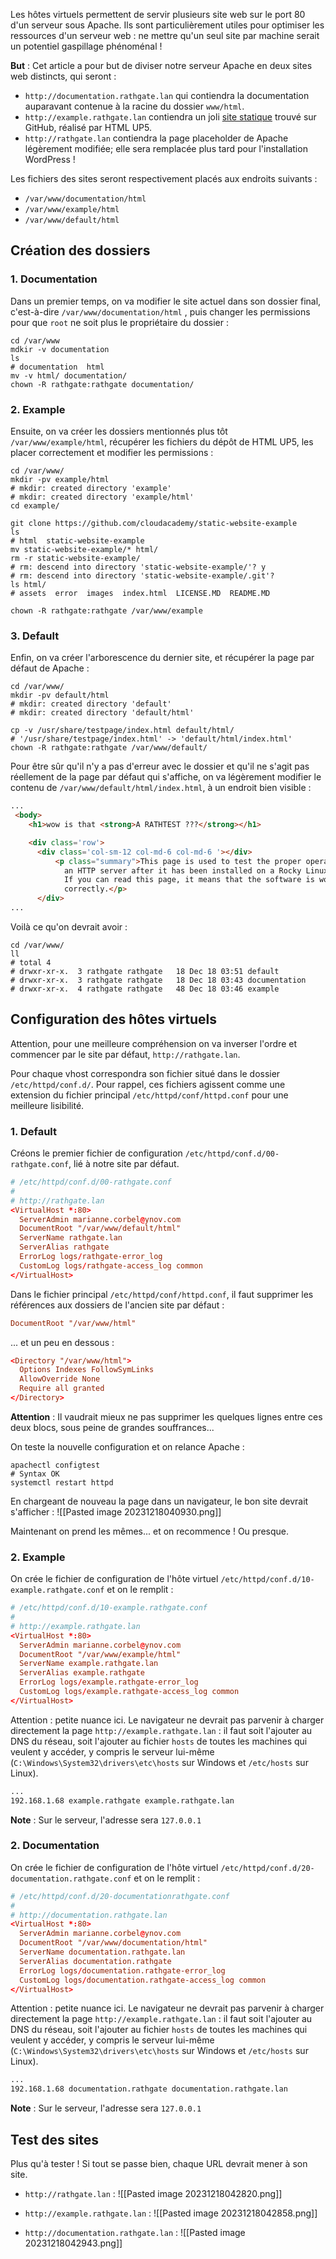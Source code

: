 
Les hôtes virtuels permettent de servir plusieurs site web sur le port 80 d'un serveur sous Apache. Ils sont particulièrement utiles pour optimiser les ressources d'un serveur web : ne mettre qu'un seul site par machine serait un potentiel gaspillage phénoménal !

**But** : Cet article a pour but de diviser notre serveur Apache en deux sites web distincts, qui seront :
- `http://documentation.rathgate.lan` qui contiendra la documentation auparavant contenue à la racine du dossier `www/html`.
- `http://example.rathgate.lan` contiendra un joli [site statique](https://github.com/cloudacademy/static-website-example) trouvé sur GitHub, réalisé par HTML UP5.
- `http://rathgate.lan` contiendra la page placeholder de Apache légèrement modifiée; elle sera remplacée plus tard pour l'installation WordPress !

Les fichiers des sites seront respectivement placés aux endroits suivants :
- `/var/www/documentation/html`
- `/var/www/example/html`
- `/var/www/default/html`

## Création des dossiers

### 1. Documentation 

Dans un premier temps, on va modifier le site actuel dans son dossier final, c'est-à-dire `/var/www/documentation/html` , puis changer les permissions pour que `root` ne soit plus le propriétaire du dossier :
``` shell
cd /var/www
mdkir -v documentation
ls
# documentation  html
mv -v html/ documentation/
chown -R rathgate:rathgate documentation/
```

### 2. Example

Ensuite, on va créer les dossiers mentionnés plus tôt `/var/www/example/html`, récupérer les fichiers du dépôt de HTML UP5, les placer correctement et modifier les permissions :
```shell
cd /var/www/
mkdir -pv example/html
# mkdir: created directory 'example'
# mkdir: created directory 'example/html'
cd example/

git clone https://github.com/cloudacademy/static-website-example
ls
# html  static-website-example
mv static-website-example/* html/
rm -r static-website-example/
# rm: descend into directory 'static-website-example/'? y
# rm: descend into directory 'static-website-example/.git'?
ls html/
# assets  error  images  index.html  LICENSE.MD  README.MD

chown -R rathgate:rathgate /var/www/example
```

### 3. Default

Enfin, on va créer l'arborescence du dernier site, et récupérer la page par défaut de Apache :

```shell
cd /var/www/
mkdir -pv default/html
# mkdir: created directory 'default'
# mkdir: created directory 'default/html'

cp -v /usr/share/testpage/index.html default/html/
# '/usr/share/testpage/index.html' -> 'default/html/index.html'
chown -R rathgate:rathgate /var/www/default/
```

Pour être sûr qu'il n'y a pas d'erreur avec le dossier et qu'il ne s'agit pas réellement de la page par défaut qui s'affiche, on va légèrement modifier le contenu de `/var/www/default/html/index.html`, à un endroit bien visible :
```html
... 
 <body>
    <h1>wow is that <strong>A RATHTEST ???</strong></h1>

    <div class='row'>
      <div class='col-sm-12 col-md-6 col-md-6 '></div>
          <p class="summary">This page is used to test the proper operation of
            an HTTP server after it has been installed on a Rocky Linux system.
            If you can read this page, it means that the software is working
            correctly.</p>
      </div>
...
```

Voilà ce qu'on devrait avoir :
```shell
cd /var/www/
ll
# total 4
# drwxr-xr-x.  3 rathgate rathgate   18 Dec 18 03:51 default
# drwxr-xr-x.  3 rathgate rathgate   18 Dec 18 03:43 documentation
# drwxr-xr-x.  4 rathgate rathgate   48 Dec 18 03:46 example
```

## Configuration des hôtes virtuels

Attention, pour une meilleure compréhension on va inverser l'ordre et commencer par le site par défaut, `http://rathgate.lan`.

Pour chaque vhost correspondra son fichier situé dans le dossier `/etc/httpd/conf.d/`. Pour rappel, ces fichiers agissent comme une extension du fichier principal `/etc/httpd/conf/httpd.conf` pour une meilleure lisibilité.

### 1. Default

Créons le premier fichier de configuration `/etc/httpd/conf.d/00-rathgate.conf`, lié à notre site par défaut.

```conf
# /etc/httpd/conf.d/00-rathgate.conf
#
# http://rathgate.lan
<VirtualHost *:80>
  ServerAdmin marianne.corbel@ynov.com
  DocumentRoot "/var/www/default/html"
  ServerName rathgate.lan
  ServerAlias rathgate
  ErrorLog logs/rathgate-error_log
  CustomLog logs/rathgate-access_log common
</VirtualHost>
```

Dans le fichier principal `/etc/httpd/conf/httpd.conf`, il faut supprimer les références aux dossiers de l'ancien site par défaut :

```conf
DocumentRoot "/var/www/html"
```
... et un peu en dessous :
```conf
<Directory "/var/www/html">
  Options Indexes FollowSymLinks
  AllowOverride None
  Require all granted
</Directory>
```
**Attention** : Il vaudrait mieux ne pas supprimer les quelques lignes entre ces deux blocs, sous peine de grandes souffrances...

On teste la nouvelle configuration et on relance Apache :
```shell
apachectl configtest
# Syntax OK
systemctl restart httpd
```

En chargeant de nouveau la page dans un navigateur, le bon site devrait s'afficher :
![[Pasted image 20231218040930.png]]

Maintenant on prend les mêmes... et on recommence ! Ou presque.
### 2. Example 

On crée le fichier de configuration de l'hôte virtuel `/etc/httpd/conf.d/10-example.rathgate.conf` et on le remplit :
```conf
# /etc/httpd/conf.d/10-example.rathgate.conf
#
# http://example.rathgate.lan
<VirtualHost *:80>
  ServerAdmin marianne.corbel@ynov.com
  DocumentRoot "/var/www/example/html"
  ServerName example.rathgate.lan
  ServerAlias example.rathgate
  ErrorLog logs/example.rathgate-error_log
  CustomLog logs/example.rathgate-access_log common
</VirtualHost>
```

Attention : petite nuance ici. Le navigateur ne devrait pas parvenir à charger directement la page `http://example.rathgate.lan` : il faut soit l'ajouter au DNS du réseau, soit l'ajouter au fichier `hosts` de toutes les machines qui veulent y accéder, y compris le serveur lui-même (`C:\Windows\System32\drivers\etc\hosts` sur Windows et `/etc/hosts` sur Linux).
```txt
...
192.168.1.68 example.rathgate example.rathgate.lan
```
**Note** : Sur le serveur, l'adresse sera `127.0.0.1`
### 2. Documentation 

On crée le fichier de configuration de l'hôte virtuel `/etc/httpd/conf.d/20-documentation.rathgate.conf` et on le remplit :
```conf
# /etc/httpd/conf.d/20-documentationrathgate.conf
#
# http://documentation.rathgate.lan
<VirtualHost *:80>
  ServerAdmin marianne.corbel@ynov.com
  DocumentRoot "/var/www/documentation/html"
  ServerName documentation.rathgate.lan
  ServerAlias documentation.rathgate
  ErrorLog logs/documentation.rathgate-error_log
  CustomLog logs/documentation.rathgate-access_log common
</VirtualHost>
```

Attention : petite nuance ici. Le navigateur ne devrait pas parvenir à charger directement la page `http://example.rathgate.lan` : il faut soit l'ajouter au DNS du réseau, soit l'ajouter au fichier `hosts` de toutes les machines qui veulent y accéder, y compris le serveur lui-même (`C:\Windows\System32\drivers\etc\hosts` sur Windows et `/etc/hosts` sur Linux).
```txt
...
192.168.1.68 documentation.rathgate documentation.rathgate.lan
```
**Note** : Sur le serveur, l'adresse sera `127.0.0.1`

## Test des sites 

Plus qu'à tester ! Si tout se passe bien, chaque URL devrait mener à son site.

- `http://rathgate.lan` :
![[Pasted image 20231218042820.png]]

- `http://example.rathgate.lan` :
![[Pasted image 20231218042858.png]]

- `http://documentation.rathgate.lan` :
![[Pasted image 20231218042943.png]]

